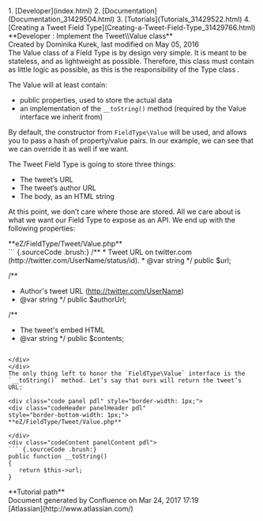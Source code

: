 <div id="page">
<div id="main" class="aui-page-panel">
<div id="main-header">
<div id="breadcrumb-section">
1.  [Developer](index.html)
2.  [Documentation](Documentation_31429504.html)
3.  [Tutorials](Tutorials_31429522.html)
4.  [Creating a Tweet Field
    Type](Creating-a-Tweet-Field-Type_31429766.html)

</div>
**Developer : Implement the Tweet\\Value class**

</div>
<div id="content" class="view">
<div class="page-metadata">
Created by Dominika Kurek, last modified on May 05, 2016

</div>
<div id="main-content" class="wiki-content group">
<div class="contentLayout2">
<div class="columnLayout two-right-sidebar"
data-layout="two-right-sidebar">
<div class="cell normal" data-type="normal">
<div class="innerCell">
The Value class of a Field Type is by design very simple. It is meant to
be stateless, and as lightweight as possible. Therefore, this class must
contain as little logic as possible, as this is the responsibility of
the Type class .

The Value will at least contain:

-   public properties, used to store the actual data 
-   an implementation of the `__toString()` method (required by the
    Value interface we inherit from)

By default, the constructor from `FieldType\Value` will be used, and
allows you to pass a hash of property/value pairs. In our example, we
can see that we can override it as well if we want.

The Tweet Field Type is going to store three things:

-   The tweet’s URL
-   The tweet’s author URL
-   The body, as an HTML string  

At this point, we don’t care where those are stored. All we care about
is what we want our Field Type to expose as an API. We end up with the
following properties:

<div class="code panel pdl" style="border-width: 1px;">
<div class="codeHeader panelHeader pdl"
style="border-bottom-width: 1px;">
**eZ/FieldType/Tweet/Value.php**

</div>
<div class="codeContent panelContent pdl">
``` {.sourceCode .brush:}
/**
* Tweet URL on twitter.com (http://twitter.com/UserName/status/id).
* @var string
*/
public $url;


/**
* Author's tweet URL (http://twitter.com/UserName)
* @var string
*/
public $authorUrl;


/**
* The tweet's embed HTML
* @var string
*/
public $contents;
```

</div>
</div>
The only thing left to honor the `FieldType\Value` interface is the
`__toString()` method. Let’s say that ours will return the tweet’s URL:

<div class="code panel pdl" style="border-width: 1px;">
<div class="codeHeader panelHeader pdl"
style="border-bottom-width: 1px;">
**eZ/FieldType/Tweet/Value.php**

</div>
<div class="codeContent panelContent pdl">
``` {.sourceCode .brush:}
public function __toString()
{
   return $this->url;
}
```

</div>
</div>
</div>
</div>
<div class="cell aside" data-type="aside">
<div class="innerCell">
<div class="panel" style="border-width: 1px;">
<div class="panelHeader" style="border-bottom-width: 1px;">
**Tutorial path**

</div>
<div class="panelContent">
<div class="plugin_pagetree">
</div>
</div>
</div>
</div>
</div>
</div>
</div>
</div>
</div>
</div>
<div id="footer" role="contentinfo">
<div class="section footer-body">
Document generated by Confluence on Mar 24, 2017 17:19

<div id="footer-logo">
[Atlassian](http://www.atlassian.com/)

</div>
</div>
</div>
</div>

